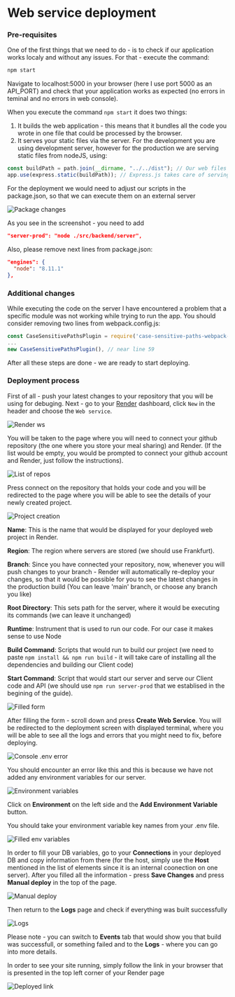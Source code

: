 # Web service deployment
### Pre-requisites
One of the first things that we need to do - is to check if our application works localy and without any issues. For that - execute the command:
``` sh
npm start
```
Navigate to localhost:5000 in your browser (here I use port 5000 as an API_PORT) and check that your application works as expected (no errors in teminal and no errors in web console).

When you execute the command `npm start` it does two things:
1. It builds the web application - this means that it bundles all the code you wrote in one file that could be processed by the browser.
2. It serves your static files via the server. For the development you are using development server, however for the production we are serving static files from nodeJS, using:

``` js
const buildPath = path.join(__dirname, "../../dist"); // Our web files are generated to the dist folder if not chosen otherwise
app.use(express.static(buildPath)); // Express.js takes care of serving stativ files
```
For the deployment we would need to adjust our scripts in the package.json, so that we can execute them on an external server

![Package changes](ws_1.png)

As you see in the screenshot - you need to add 

``` json
"server-prod": "node ./src/backend/server",
```
Also, please remove next lines from package.json:
```json
"engines": {
  "node": "8.11.1"
},
```
### Additional changes
While executing the code on the server I have encountered a problem that a specific module was not working while trying to run the app. You should consider removing two lines from webpack.config.js:
``` js
const CaseSensitivePathsPlugin = require('case-sensitive-paths-webpack-plugin'); // near line 3
...
new CaseSensitivePathsPlugin(), // near line 59
```
After all these steps are done - we are ready to start deploying.

### Deployment process
First of all - push your latest changes to your repository that you will be using for debuging.
Next - go to your [Render](https://render.com/) dashboard, click `New` in the header and choose the `Web service`.

![Render ws](ws_2.png)

You will be taken to the page where you will need to connect your github repository (the one where you store your meal sharing) and Render. (If the list would be empty, you would be prompted to connect your github account and Render, just follow the instructions).

![List of repos](ws_3.png)

Press connect on the repository that holds your code and you will be redirected to the page where you will be able to see the details of your newly created project.

![Project creation](ws_4.png)

**Name**: This is the name that would be displayed for your deployed web project in Render.

**Region**: The region where servers are stored (we should use Frankfurt).

**Branch**: Since you have connected your repository, now, whenever you will push changes to your branch - Render will automatically re-deploy your changes, so that it would be possible for you to see the latest changes in the production build (You can leave 'main' branch, or choose any branch you like)

**Root Directory**: This sets path for the server, where it would be executing its commands (we can leave it unchanged)

**Runtime**: Instrument that is used to run our code. For our case it makes sense to use Node

**Build Command**: Scripts that would run to build our project (we need to paste `npm install && npm run build` - it will take care of installing all the dependencies and building our Client code)

**Start Command**: Script that would start our server and serve our Client code and API (we should use `npm run server-prod` that we establised in the begining of the guide).

![Filled form](ws_5.png)

After filling the form - scroll down and press **Create Web Service**.
You will be redirected to the deployment screen with displayed terminal, where you will be able to see all the logs and errors that you might need to fix, before deploying.

![Console .env error](ws_6.png)

You should encounter an error like this and this is because we have not added any environment variables for our server.

![Environment variables](ws_7.png)

Click on **Environment** on the left side and the **Add Environment Variable** button.

You should take your environment variable key names from your .env file. 

![Filled env variables](ws_8.png)

In order to fill your DB variables, go to your **Connections** in your deployed DB and copy information from there (for the host, simply use the **Host** mentioned in the list of elements since it is an internal coonection on one server). After you filled all the information - press **Save Changes** and press **Manual deploy** in the top of the page.

![Manual deploy](ws_9.png)

Then return to the **Logs** page and check if everything was built successfully

![Logs](ws_10.png)

Please note - you can switch to **Events** tab that would show you that build was successfull, or something failed and to the **Logs** - where you can go into more details.

In order to see your site running, simply follow the link in your browser that is presented in the top left corner of your Render page 

![Deployed link](ws_11.png)

